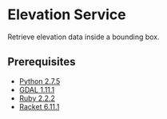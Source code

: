 # Elevation Service

Retrieve elevation data inside a bounding box. 

## Prerequisites 

* [Python 2.7.5](https://www.python.org/download/releases/2.7.5/)
* [GDAL 1.11.1](http://www.gdal.org/)
* [Ruby 2.2.2](https://www.ruby-lang.org/en/)
* [Racket 6.11.1](http://racket-lang.org/)
